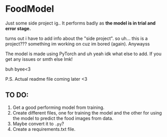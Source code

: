 # FoodModel
Just some side project ig.. It performs badly as **the model is in trial and error stage.**


turns out i have to add info about the "side project". so uh... this is a project??? something im working on cuz im bored (again). Anywayss

The model is made using PyTorch and uh yeah idk what else to add. If you get any issues or smth else lmk!

buh byee<3

P.S. Actual readme file coming later <3

## **TO DO:**
1. Get a good performing model from training.
2. Create different files, one for training the model and the other for using the model to predict the food images from data.
3. Maybe convert it to `.py`?
4. Create a requirements.txt file.
